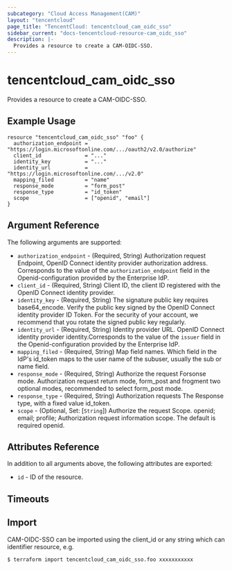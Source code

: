 ```yaml
---
subcategory: "Cloud Access Management(CAM)"
layout: "tencentcloud"
page_title: "TencentCloud: tencentcloud_cam_oidc_sso"
sidebar_current: "docs-tencentcloud-resource-cam_oidc_sso"
description: |-
  Provides a resource to create a CAM-OIDC-SSO.
---
```


# tencentcloud_cam_oidc_sso

Provides a resource to create a CAM-OIDC-SSO.

## Example Usage

```hcl
resource "tencentcloud_cam_oidc_sso" "foo" {
  authorization_endpoint = "https://login.microsoftonline.com/.../oauth2/v2.0/authorize"
  client_id              = "..."
  identity_key           = "..."
  identity_url           = "https://login.microsoftonline.com/.../v2.0"
  mapping_filed          = "name"
  response_mode          = "form_post"
  response_type          = "id_token"
  scope                  = ["openid", "email"]
}
```

## Argument Reference

The following arguments are supported:

* `authorization_endpoint` - (Required, String) Authorization request Endpoint, OpenID Connect identity provider authorization address. Corresponds to the value of the `authorization_endpoint` field in the Openid-configuration provided by the Enterprise IdP.
* `client_id` - (Required, String) Client ID, the client ID registered with the OpenID Connect identity provider.
* `identity_key` - (Required, String) The signature public key requires base64_encode. Verify the public key signed by the OpenID Connect identity provider ID Token. For the security of your account, we recommend that you rotate the signed public key regularly.
* `identity_url` - (Required, String) Identity provider URL. OpenID Connect identity provider identity.Corresponds to the value of the `issuer` field in the Openid-configuration provided by the Enterprise IdP.
* `mapping_filed` - (Required, String) Map field names. Which field in the IdP's id_token maps to the user name of the subuser, usually the sub or name field.
* `response_mode` - (Required, String) Authorize the request Forsonse mode. Authorization request return mode, form_post and frogment two optional modes, recommended to select form_post mode.
* `response_type` - (Required, String) Authorization requests The Response type, with a fixed value id_token.
* `scope` - (Optional, Set: [`String`]) Authorize the request Scope. openid; email; profile; Authorization request information scope. The default is required openid.

## Attributes Reference

In addition to all arguments above, the following attributes are exported:

* `id` - ID of the resource.



## Timeouts

<no value>


## Import

CAM-OIDC-SSO can be imported using the client_id or any string which can identifier resource, e.g.

```
$ terraform import tencentcloud_cam_oidc_sso.foo xxxxxxxxxxx
```

